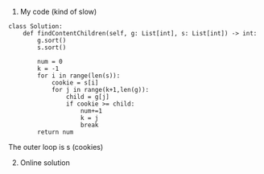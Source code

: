 1. My code (kind of slow)

```
class Solution:
    def findContentChildren(self, g: List[int], s: List[int]) -> int:
        g.sort()
        s.sort()
        
        num = 0
        k = -1
        for i in range(len(s)):
            cookie = s[i]
            for j in range(k+1,len(g)):
                child = g[j]
                if cookie >= child:
                    num+=1
                    k = j
                    break                    
        return num
 ```
 The outer loop is s (cookies)
 
 
 2. Online solution 
 
 ```
 
 
            
